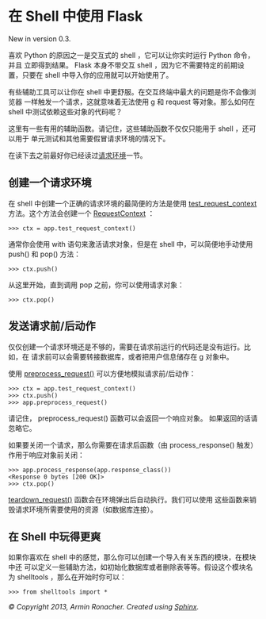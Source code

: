 # 在 Shell 中使用 Flask

New in version 0.3.

喜欢 Python 的原因之一是交互式的 shell ，它可以让你实时运行 Python 命令，并且 立即得到结果。 Flask 本身不带交互 shell ，因为它不需要特定的前期设置，只要在 shell 中导入你的应用就可以开始使用了。

有些辅助工具可以让你在 shell 中更舒服。在交互终端中最大的问题是你不会像浏览器 一样触发一个请求，这就意味着无法使用 g 和 request 等对象。那么如何在 shell 中测试依赖这些对象的代码呢？

这里有一些有用的辅助函数。请记住，这些辅助函数不仅仅只能用于 shell ，还可以用于 单元测试和其他需要假冒请求环境的情况下。

在读下去之前最好你已经读过[请求环境](request-context.md)一节。

## 创建一个请求环境

在 shell 中创建一个正确的请求环境的最简便的方法是使用 [test_request_context](http://dormousehole.readthedocs.org/en/latest/api.html#flask.Flask.test_request_context) 方法。这个方法会创建一个 [RequestContext](http://dormousehole.readthedocs.org/en/latest/api.html#flask.ctx.RequestContext) ：

```
>>> ctx = app.test_request_context()
```

通常你会使用 with 语句来激活请求对象，但是在 shell 中，可以简便地手动使用 push() 和 pop() 方法：

```
>>> ctx.push()
```

从这里开始，直到调用 pop 之前，你可以使用请求对象：

```
>>> ctx.pop()
```

## 发送请求前/后动作

仅仅创建一个请求环境还是不够的，需要在请求前运行的代码还是没有运行。比如，在 请求前可以会需要转接数据库，或者把用户信息储存在 g 对象中。

使用 [preprocess_request()](http://dormousehole.readthedocs.org/en/latest/api.html#flask.Flask.preprocess_request) 可以方便地模拟请求前/后动作：

```
>>> ctx = app.test_request_context()
>>> ctx.push()
>>> app.preprocess_request()
```

请记住， preprocess_request() 函数可以会返回一个响应对象。 如果返回的话请忽略它。

如果要关闭一个请求，那么你需要在请求后函数（由 process_response() 触发）作用于响应对象前关闭：

```
>>> app.process_response(app.response_class())
<Response 0 bytes [200 OK]>
>>> ctx.pop()
```

[teardown_request()](http://dormousehole.readthedocs.org/en/latest/api.html#flask.Flask.teardown_request) 函数会在环境弹出后自动执行。我们可以使用 这些函数来销毁请求环境所需要使用的资源（如数据库连接）。

## 在 Shell 中玩得更爽

如果你喜欢在 shell 中的感觉，那么你可以创建一个导入有关东西的模块，在模块中还 可以定义一些辅助方法，如初始化数据库或者删除表等等。假设这个模块名为 shelltools ，那么在开始时你可以：

```
>>> from shelltools import *
```

*© Copyright 2013, Armin Ronacher. Created using [Sphinx](http://sphinx.pocoo.org/).*